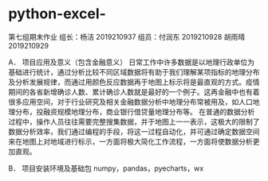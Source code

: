 # python-excel-
第七组期末作业
组长：杨洁 2019210937
组员：付润东 2019210928
     胡雨晴 2019210929


A．	项目应用及意义（包含金融意义）
日常工作中许多数据是以地理行政单位为基础进行统计，通过分析比较不同区域数据将有助于我们理解某项指标的地理分布及分析发展规律，而通过用颜色反应数据再于地图上标示将是最直观的方式。疫情期间的各省新增确诊人数、累计确诊人数就是最好的一个例子。这再金融中也有着很多应用空间，对于行业研究及相关金融数据分析中地理分布常被用及，如人口地理分布，投融资规模地理分布，商业银行借贷量地理分布等。
在普通的数据分析过程中，操作人员往往需要完整搜集数据，并于地图上一一表示，这极大的限制了数据分析效率，我们通过编程的手段，将这一过程自动化，并可通过确定数据空间来在地图上对地域进行标示，一方面将极大简化工作流程，一方面将使数据分析更加直观。

B．	项目安装环境及基础包
numpy，pandas，pyecharts，wx
